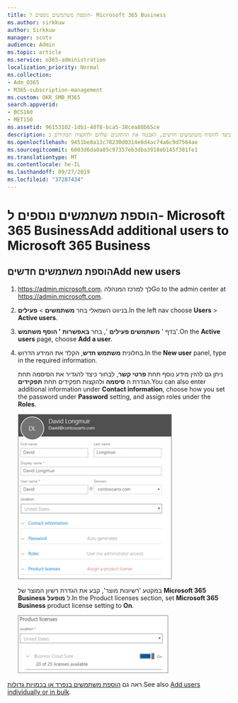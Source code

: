 ```yaml
---
title: הוספת משתמשים נוספים ל- Microsoft 365 Business
ms.author: sirkkuw
author: Sirkkuw
manager: scotv
audience: Admin
ms.topic: article
ms.service: o365-administration
localization_priority: Normal
ms.collection:
- Adm_O365
- M365-subscription-management
ms.custom: OKR_SMB_M365
search.appverid:
- BCS160
- MET150
ms.assetid: 96153102-1db1-4df8-bca5-38cea80b65ce
description: למד כיצד להוסיף משתמשים חדשים, לאבטח את ההתקנים שלהם ולהקצות תפקידים ב-Microsoft 365 Business.
ms.openlocfilehash: 9451be8a13c78230d0314e6d4ac74a6c9d7564ae
ms.sourcegitcommit: 6003d6da0a85c97357eb3dba3918eb145f381fe1
ms.translationtype: MT
ms.contentlocale: he-IL
ms.lasthandoff: 09/27/2019
ms.locfileid: "37287434"
---
```

# <a name="add-additional-users-to-microsoft-365-business"></a><span data-ttu-id="8b2c4-103">הוספת משתמשים נוספים ל- Microsoft 365 Business</span><span class="sxs-lookup"><span data-stu-id="8b2c4-103">Add additional users to Microsoft 365 Business</span></span>

## <a name="add-new-users"></a><span data-ttu-id="8b2c4-104">הוספת משתמשים חדשים</span><span class="sxs-lookup"><span data-stu-id="8b2c4-104">Add new users</span></span>

1. <span data-ttu-id="8b2c4-105"><a href="https://go.microsoft.com/fwlink/p/?linkid=837890" target="_blank">https://admin.microsoft.com</a>. לך למרכז המנהלה</span><span class="sxs-lookup"><span data-stu-id="8b2c4-105">Go to the admin center at <a href="https://go.microsoft.com/fwlink/p/?linkid=837890" target="_blank">https://admin.microsoft.com</a>.</span></span> 
2. <span data-ttu-id="8b2c4-106">בניווט השמאלי בחר **משתמשים** \> **פעילים**.</span><span class="sxs-lookup"><span data-stu-id="8b2c4-106">In the left nav choose **Users** \> **Active users**.</span></span>
1. <span data-ttu-id="8b2c4-107">בדף ' **משתמשים פעילים** ', בחר **באפשרות ' הוסף משתמש**'.</span><span class="sxs-lookup"><span data-stu-id="8b2c4-107">On the **Active users** page, choose **Add a user**.</span></span>
 4. <span data-ttu-id="8b2c4-108">בחלונית **משתמש חדש**, הקלד את המידע הדרוש.</span><span class="sxs-lookup"><span data-stu-id="8b2c4-108">In the **New user** panel, type in the required information.</span></span> 
  
    <span data-ttu-id="8b2c4-109">ניתן גם להזין מידע נוסף תחת **פרטי קשר**, לבחור כיצד להגדיר את הסיסמה תחת הגדרת ה **סיסמה** ולהקצות תפקידים תחת **תפקידים**.</span><span class="sxs-lookup"><span data-stu-id="8b2c4-109">You can also enter additional information under **Contact information**, choose how you set the password under **Password** setting, and assign roles under the **Roles**.</span></span>
      
    ![Enter user information in the New user card](media/f04d39ca-48be-4868-8330-8552a4754c8b.png)
      
    <span data-ttu-id="8b2c4-111">במקטע 'רשיונות מוצר', קבע את הגדרת רשיון המוצר של **Microsoft 365 Business** ל **מופעל**.</span><span class="sxs-lookup"><span data-stu-id="8b2c4-111">In the Product licenses section, set **Microsoft 365 Business** product license setting to **On**.</span></span>
      
    ![Set the license setting to On position](media/7404f7f7-93bc-44a3-9ffb-4208b5b17402.png)
  
<span data-ttu-id="8b2c4-113">ראה גם [הוספת משתמשים בנפרד או בכמויות גדולות](https://docs.microsoft.com/office365/admin/add-users/add-users).</span><span class="sxs-lookup"><span data-stu-id="8b2c4-113">See also [Add users individually or in bulk](https://docs.microsoft.com/office365/admin/add-users/add-users).</span></span>
  
